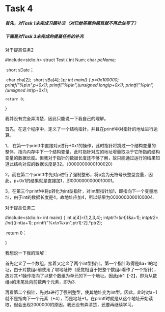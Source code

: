 # Task 4

##### 首先，对Task 1未完成习题补交（对已给答案的题目就不再此处写了）

##### 下面是对Task 3未完成的提高任务的补充

对于提高任务2

#include<stdio.h>
struct Test
{
	int Num;
	char *pcName;*

​    short sDate；

​	char cha[2];
​    short sBa[4];
 }*p;
 int main()
 {
 	p=0x100000;
 	printf("%p\n",p+0x1);
 	printf("%p\n",(unsigned long)p+0x1);
 	printf("%p\n",(unsigned int*)p+0x1);

 	return 0;

}

  我并没有完全弄清楚，因此只能说一下我自己的理解。

  首先，在这个程序中，定义了一个结构指针，并且在printf中对指针的地址进行运算。

1， 在第一个printf中直接对p进行+0x1的操作，此时指针将跳过一个结构变量的整体，指向内存中下一个结构变量，此时指针对应的地址增量取决于它所指的结构变量的数据长度。但我对于指针的数据长度还不够了解，故只能通过运行的结果知道此结构对应的数据长度是32。（0000000000100020）

 2，而在第二个printf中先对p进行了强制整形，将p变为无符号长整型变量，因此，p+0x1的结果就是直接加1，即0000000000010001。

 3，在第三个printf中将p转化为int型指针，对int型指针加1，即指向下一个变量地址，由于int的数据长度是4，故地址应加4，所以结果为0000000000100004.

对于提高任务二

#include<stdio.h>
int main()
{
	int a[4]={1,2,3,4};
	int*ptr1=(int*)(&a+1);
	int*ptr2=(int*)((int)a+1);
	printf("%x\n%x\n",ptr1[-2],*ptr2);

​    return 0；

}

我想说一下我的理解：

首先定义了一个数组，接着又定义了两个int型指针。第一个指针取得是&a+1的地址，由于对数组a前使用了取地址符（感觉相当于把整个数组a看作了一个指针），故对其+1操作指向了以整个数组为单元的下一个地址。因此ptr1【-2】，即为从数组a的末尾处向前数两个元素，即为3.

再看第二个指针，先对a进行了强制整型，使其地址变为int型。因此，此时对a+1就不是指向下一个元素（+4），而是地址+1。在printf时就是从这个地址开始读取，但会出现2000000的原因，我还没有弄清楚，还要再继续学习。